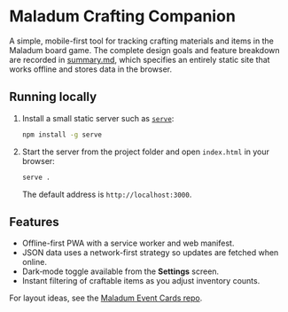 # Maladum Crafting Companion

A simple, mobile-first tool for tracking crafting materials and items in the Maladum board game. The complete design goals and feature breakdown are recorded in [summary.md](summary.md), which specifies an entirely static site that works offline and stores data in the browser.

## Running locally

1. Install a small static server such as [`serve`](https://www.npmjs.com/package/serve):

   ```bash
   npm install -g serve
   ```

2. Start the server from the project folder and open `index.html` in your browser:

   ```bash
   serve .
   ```

   The default address is `http://localhost:3000`.

## Features

- Offline-first PWA with a service worker and web manifest.
- JSON data uses a network-first strategy so updates are fetched when online.
- Dark‑mode toggle available from the **Settings** screen.
- Instant filtering of craftable items as you adjust inventory counts.

For layout ideas, see the [Maladum Event Cards repo](https://github.com/BarryRodick/MaladumEventCards).

